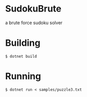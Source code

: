 # SudokuBrute
a brute force sudoku solver

# Building
```$ dotnet build```

# Running
```$ dotnet run < samples/puzzle3.txt```
